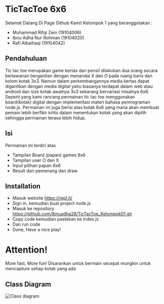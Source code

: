 # TicTacToe 6x6
Selamat Datang Di Page Github Kami! Kelompok 1 yang beranggotakan :
* Muhammad Rifqi Zein (19104006)
* Ibnu Adha Nur Rohman (19104020)
* Rafi Albaihaqi (19104042)

## Pendahuluan
Tic tac toe merupakan game kertas dan pensil dilakukan dua orang secara berlawanan bergantian dengan menandai X dan O pada ruang baris dan kolom kotak 3x3. Namun dalam perkembangannya media kertas dapat digantikan dengan media digital yaitu biasanya terdapat dalam web atau android dan size kotak awalnya 3x3 sekarang bervariasi misalnya 6x6. Seperti yang kami rancang permainan tic tac toe menggunakan board(kotak) digital dengan implementasi materi bahasa pemrograman node.js.  Permainan ini juga berisi atas kotak 6x6 yang mana akan membuat pemain lebih berfikir kritis dalam menentukan kotak yang akan dipilih sehingga permainan terasa lebih hidup.

## Isi 
Permainan ini terdiri atas 
* Tampilan Board (papan) games 6x6
* Tampilan user O dan X
* Input pilihan papan 6x6
* Result dari pemenang dan draw 

## Installation 
* Masuk website https://repl.it/
* Sign in, kemudian buat project node.js
* Masuk ke repository https://github.com/Ibnuadha28/TicTacToe_Kelompok01.git 
* Copy code kemudian pastekan ke index.js
* Dan run code
* Done, Have a nice play!

# Attention!
More fast, More fun!
Disarankan untuk bermain secepat mungkin untuk mencapture setiap kotak yang ada


## Class Diagram
![Class diagram](https://user-images.githubusercontent.com/72426221/107135839-c8043e00-6930-11eb-9513-573572c23495.png)
